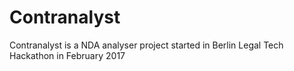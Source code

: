 # Contranalyst 

Contranalyst is a NDA analyser project started in Berlin Legal Tech Hackathon in February 2017

